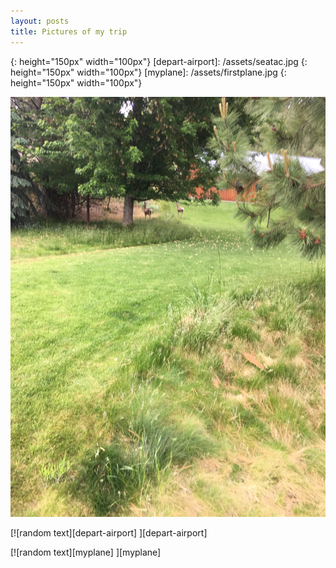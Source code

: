 ```yaml
---
layout: posts
title: Pictures of my trip
---
```

[testpic]: /assets/test.jpg
{: height="150px" width="100px"}
[depart-airport]: /assets/seatac.jpg
{: height="150px" width="100px"}
[myplane]: /assets/firstplane.jpg
{: height="150px" width="100px"}


[![Picture of the Day][testpic] ][testpic]

[![random text][depart-airport] ][depart-airport]

[![random text][myplane] ][myplane]